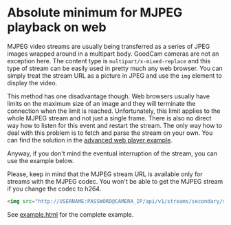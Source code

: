 # Absolute minimum for MJPEG playback on web

MJPEG video streams are usually being transferred as a series of JPEG images
wrapped around in a multipart body. GoodCam cameras are not an exception here.
The content type is `multipart/x-mixed-replace` and this type of stream can be
easily used in pretty much any web browser. You can simply treat the stream URL
as a picture in JPEG and use the `img` element to display the video.

This method has one disadvantage though. Web browsers usually have limits on
the maximum size of an image and they will terminate the connection when the
limit is reached. Unfortunately, this limit applies to the whole MJPEG stream
and not just a single frame. There is also no direct way how to listen for this
event and restart the stream. The only way how to deal with this problem is to
fetch and parse the stream on your own. You can find the solution in the
[advanced web player example](../advanced-web-player).

Anyway, if you don't mind the eventual interruption of the stream, you can use
the example below.

Please, keep in mind that the MJPEG stream URL is available only for streams
with the MJPEG codec. You won't be able to get the MJPEG stream if you change
the codec to h264.

```html
<img src="http://USERNAME:PASSWORD@CAMERA_IP/api/v1/streams/secondary/stream.mjpeg">
```

See [example.html](example.html) for the complete example.
